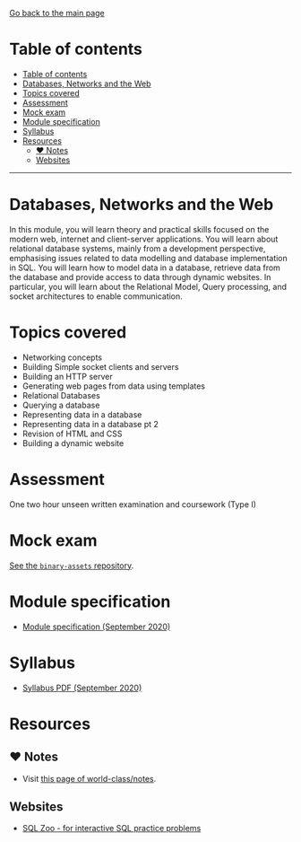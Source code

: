 [Go back to the main page](../../../README.md)

# Table of contents

- [Table of contents](#table-of-contents)
- [Databases, Networks and the Web](#databases-networks-and-the-web)
- [Topics covered](#topics-covered)
- [Assessment](#assessment)
- [Mock exam](#mock-exam)
- [Module specification](#module-specification)
- [Syllabus](#syllabus)
- [Resources](#resources)
  - [:heart: Notes](#heart-notes)
  - [Websites](#websites)

---

# Databases, Networks and the Web

In this module, you will learn theory and practical skills focused
on the modern web, internet and client-server applications. You will
learn about relational database systems, mainly from a development
perspective, emphasising issues related to data modelling and
database implementation in SQL. You will learn how to model data in a
database, retrieve data from the database and provide access to data
through dynamic websites. In particular, you will learn about the
Relational Model, Query processing, and socket architectures to enable
communication.

# Topics covered

- Networking concepts
- Building Simple socket clients and servers
- Building an HTTP server
- Generating web pages from data using templates
- Relational Databases
- Querying a database
- Representing data in a database
- Representing data in a database pt 2
- Revision of HTML and CSS
- Building a dynamic website

# Assessment

One two hour unseen written examination and coursework (Type I)

# Mock exam

[See the `binary-assets` repository](https://github.com/world-class/binary-assets/tree/master/modules/cm2040_dnw).

# Module specification

- [Module specification (September 2020)](https://github.com/world-class/binary-assets/blob/master/modules/module_specification/CM2040_DNW-Module-Spec.pdf)

# Syllabus

- [Syllabus PDF (September 2020)](https://github.com/world-class/binary-assets/blob/master/modules/syllabi/Syllabus_CM2040_DNW.pdf)

# Resources

## :heart: Notes

- Visit [this page of world-class/notes](https://github.com/world-class/notes/tree/master/level_5/databases-networks-and-the-web).

## Websites

- [SQL Zoo - for interactive SQL practice problems](https://sqlzoo.net/)
